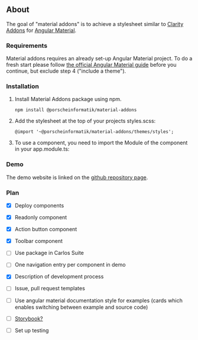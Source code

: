 ## About

The goal of "material addons" is to achieve a stylesheet similar to [Clarity Addons](https://www.npmjs.com/package/@porscheinformatik/clr-addons) for [Angular Material](https://material.angular.io/).

### Requirements

Material addons requires an already set-up Angular Material project. To do a fresh start please follow [the official Angular Material guide](https://material.angular.io/guide/getting-started) before you continue, but exclude step 4 ("include a theme").

### Installation

1.  Install Material Addons package using npm.

    ```
    npm install @porscheinformatik/material-addons
    ```

2.  Add the stylesheet at the top of your projects styles.scss:

    ```
    @import '~@porscheinformatik/material-addons/themes/styles';
    ```

3.  To use a component, you need to import the Module of the component in your app.module.ts:
    
### Demo

The demo website is linked on the [github repository page](https://github.com/porscheinformatik/material-addons).


### Plan
- [x] Deploy components

- [x] Readonly component

- [x] Action button component

- [x] Toolbar component

- [ ] Use package in Carlos Suite 

- [ ] One navigation entry per component in demo

- [x] Description of development process

- [ ] Issue, pull request templates

- [ ] Use angular material documentation style for examples (cards which enables switching between example and source code)

- [ ] [Storybook?](https://storybook.js.org/docs/guides/guide-angular/)

- [ ] Set up testing

    
